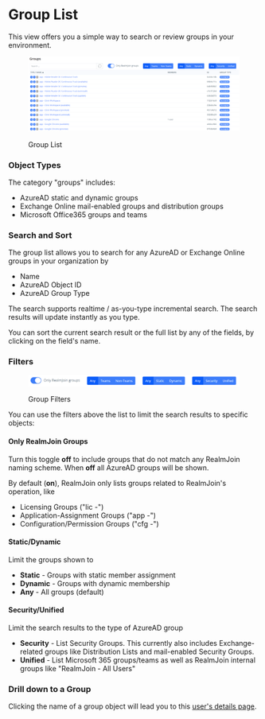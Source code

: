 # Group List

This view offers you a simple way to search or review groups in your environment.

<figure><img src="../../.gitbook/assets/image (1) (2).png" alt=""><figcaption><p>Group List</p></figcaption></figure>

### Object Types

The category "groups" includes:

* AzureAD static and dynamic groups
* Exchange Online mail-enabled groups and distribution groups
* Microsoft Office365 groups and teams

### Search and Sort

The group list allows you to search for any AzureAD or Exchange Online groups in your organization by

* Name
* AzureAD Object ID
* AzureAD Group Type

The search supports realtime / as-you-type incremental search. The search results will update instantly as you type.

You can sort the current search result or the full list by any of the fields, by clicking on the field's name.

### Filters

<figure><img src="../../.gitbook/assets/image (3) (1).png" alt=""><figcaption><p>Group Filters</p></figcaption></figure>

You can use the filters above the list to limit the search results to specific objects:

#### Only RealmJoin Groups

Turn this toggle **off** to include groups that do not match any RealmJoin naming scheme. When **off** all AzureAD groups will be shown.

By default (**on**), RealmJoin only lists groups related to RealmJoin's operation, like&#x20;

* Licensing Groups ("lic -")
* Application-Assignment Groups ("app -")
* Configuration/Permission Groups ("cfg -")

#### Static/Dynamic

Limit the groups shown to&#x20;

* **Static** - Groups with static member assignment
* **Dynamic** - Groups with dynamic membership
* **Any** - All groups (default)

#### Security/Unified

Limit the search results to the type of AzureAD group

* **Security** - List Security Groups. This currently also includes Exchange-related groups like Distribution Lists and mail-enabled Security Groups.
* **Unified** - List Microsoft 365 groups/teams as well as RealmJoin internal groups like "RealmJoin - All Users"

### Drill down to a Group

Clicking the name of a group object will lead you to this [user's details page](../user-list/user-details.md).
